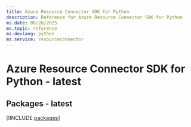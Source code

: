 ```yaml
---
title: Azure Resource Connector SDK for Python
description: Reference for Azure Resource Connector SDK for Python
ms.date: 06/26/2025
ms.topic: reference
ms.devlang: python
ms.service: resourceconnector
---
```

# Azure Resource Connector SDK for Python - latest
## Packages - latest
[!INCLUDE [packages](resource-connector-index.md)]